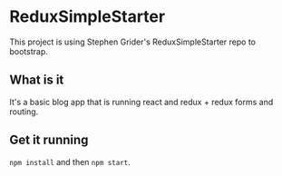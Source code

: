 # ReduxSimpleStarter

This project is using Stephen Grider's ReduxSimpleStarter repo to bootstrap.

## What is it

It's a basic blog app that is running react and redux + redux forms and routing.

## Get it running

`npm install` and then `npm start`.
